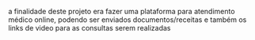 a finalidade deste projeto era fazer uma plataforma para atendimento médico online, podendo ser enviados documentos/receitas e também os links de video para as consultas serem realizadas
